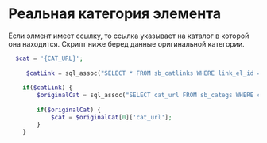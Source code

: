 # Реальная категория элемента

Если элмент имеет ссылку, то ссылка указывает на каталог в которой она находится. Скрипт ниже беред данные оригинальной категории.

```php
  $cat = '{CAT_URL}';
    
     $catLink = sql_assoc("SELECT * FROM sb_catlinks WHERE link_el_id = ? AND link_src_cat_id != ? AND link_src_cat_id != 0 LIMIT 1", "{ID}", "{CAT_ID}");
    
    if($catLink) {
        $originalCat = sql_assoc("SELECT cat_url FROM sb_categs WHERE cat_id = ? LIMIT 1", $catLink[0]['link_src_cat_id']);
        
        if($originalCat) {
            $cat = $originalCat[0]['cat_url'];
        }
    }
```
